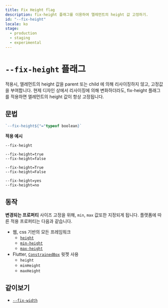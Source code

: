 ```yaml
---
title: Fix Height flag
description: fix-height 플래그를 이용하여 엘레먼트의 height 값 고정하기.
id: "--fix-height"
locale: ko
stage:
  - production
  - staging
  - experimental
---
```


# `--fix-height` 플래그

적용시, 엘레먼트의 height 값을 parent 또는 child 에 의해 리사이징하지 않고, 고정값을 부여합니다. 현제 디자인 상에서 리사이징에 의해 변화하더라도, fix-height 플래그를 적용하면 엘레먼트의 height 값이 항상 고정됩니다.

## 문법

```ts
`--fix-height${"="typeof boolean}`
```

**적용 예시**

```
--fix-height

--fix-height=true
--fix-height=false

--fix-height=True
--fix-height=False

--fix-height=yes
--fix-height=no
```

## 동작

**변경되는 프로퍼티**
사이즈 고정을 위해, `min`, `max` 값또한 지정되게 됩니다. 플랫폼에 따른 적용 프로퍼티는 다음과 같습니다.

- 웹, css 기반의 모든 프레임워크
  - [`height`](https://developer.mozilla.org/en-US/docs/Web/CSS/height)
  - [`min-height`](https://developer.mozilla.org/en-US/docs/Web/CSS/min-height)
  - [`max-height`](https://developer.mozilla.org/en-US/docs/Web/CSS/max-height)
- Flutter, [`ConstrainedBox`](https://api.flutter.dev/flutter/widgets/ConstrainedBox-class.html) 윗젯 사용
  - `height`
  - `minHeight`
  - `maxHeight`

## 같이보기

- [`--fix-width`](./--fix-width)
